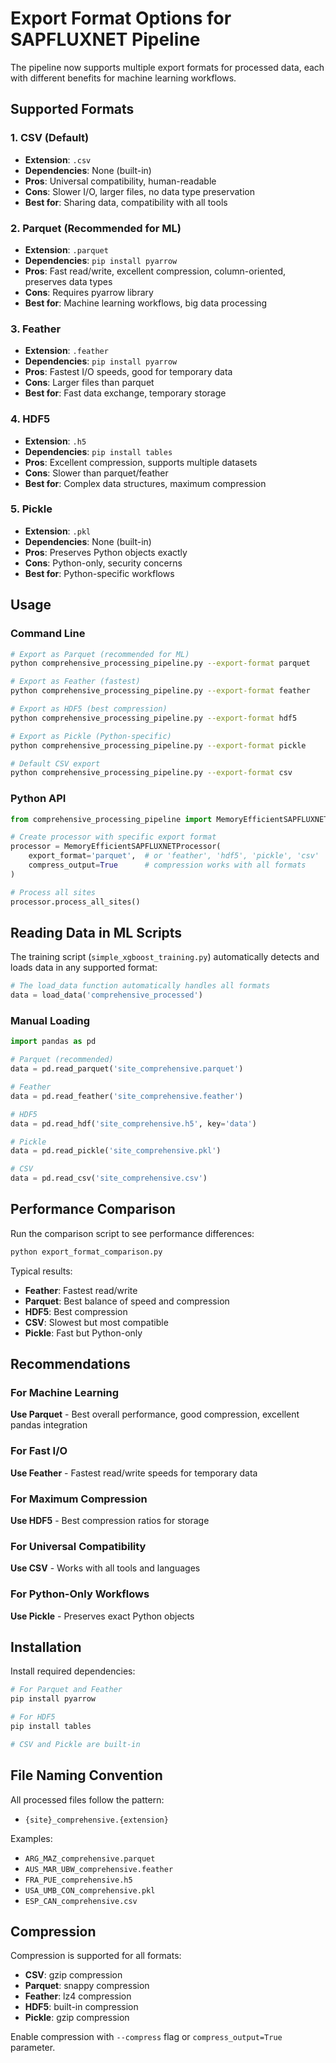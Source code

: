 # Export Format Options for SAPFLUXNET Pipeline

The pipeline now supports multiple export formats for processed data, each with different benefits for machine learning workflows.

## Supported Formats

### 1. CSV (Default)

- **Extension**: `.csv`
- **Dependencies**: None (built-in)
- **Pros**: Universal compatibility, human-readable
- **Cons**: Slower I/O, larger files, no data type preservation
- **Best for**: Sharing data, compatibility with all tools

### 2. Parquet (Recommended for ML)

- **Extension**: `.parquet`
- **Dependencies**: `pip install pyarrow`
- **Pros**: Fast read/write, excellent compression, column-oriented, preserves data types
- **Cons**: Requires pyarrow library
- **Best for**: Machine learning workflows, big data processing

### 3. Feather

- **Extension**: `.feather`
- **Dependencies**: `pip install pyarrow`
- **Pros**: Fastest I/O speeds, good for temporary data
- **Cons**: Larger files than parquet
- **Best for**: Fast data exchange, temporary storage

### 4. HDF5

- **Extension**: `.h5`
- **Dependencies**: `pip install tables`
- **Pros**: Excellent compression, supports multiple datasets
- **Cons**: Slower than parquet/feather
- **Best for**: Complex data structures, maximum compression

### 5. Pickle

- **Extension**: `.pkl`
- **Dependencies**: None (built-in)
- **Pros**: Preserves Python objects exactly
- **Cons**: Python-only, security concerns
- **Best for**: Python-specific workflows

## Usage

### Command Line

```bash
# Export as Parquet (recommended for ML)
python comprehensive_processing_pipeline.py --export-format parquet

# Export as Feather (fastest)
python comprehensive_processing_pipeline.py --export-format feather

# Export as HDF5 (best compression)
python comprehensive_processing_pipeline.py --export-format hdf5

# Export as Pickle (Python-specific)
python comprehensive_processing_pipeline.py --export-format pickle

# Default CSV export
python comprehensive_processing_pipeline.py --export-format csv
```

### Python API

```python
from comprehensive_processing_pipeline import MemoryEfficientSAPFLUXNETProcessor

# Create processor with specific export format
processor = MemoryEfficientSAPFLUXNETProcessor(
    export_format='parquet',  # or 'feather', 'hdf5', 'pickle', 'csv'
    compress_output=True      # compression works with all formats
)

# Process all sites
processor.process_all_sites()
```

## Reading Data in ML Scripts

The training script (`simple_xgboost_training.py`) automatically detects and loads data in any supported format:

```python
# The load_data function automatically handles all formats
data = load_data('comprehensive_processed')
```

### Manual Loading

```python
import pandas as pd

# Parquet (recommended)
data = pd.read_parquet('site_comprehensive.parquet')

# Feather
data = pd.read_feather('site_comprehensive.feather')

# HDF5
data = pd.read_hdf('site_comprehensive.h5', key='data')

# Pickle
data = pd.read_pickle('site_comprehensive.pkl')

# CSV
data = pd.read_csv('site_comprehensive.csv')
```

## Performance Comparison

Run the comparison script to see performance differences:

```bash
python export_format_comparison.py
```

Typical results:

- **Feather**: Fastest read/write
- **Parquet**: Best balance of speed and compression
- **HDF5**: Best compression
- **CSV**: Slowest but most compatible
- **Pickle**: Fast but Python-only

## Recommendations

### For Machine Learning

**Use Parquet** - Best overall performance, good compression, excellent pandas integration

### For Fast I/O

**Use Feather** - Fastest read/write speeds for temporary data

### For Maximum Compression

**Use HDF5** - Best compression ratios for storage

### For Universal Compatibility

**Use CSV** - Works with all tools and languages

### For Python-Only Workflows

**Use Pickle** - Preserves exact Python objects

## Installation

Install required dependencies:

```bash
# For Parquet and Feather
pip install pyarrow

# For HDF5
pip install tables

# CSV and Pickle are built-in
```

## File Naming Convention

All processed files follow the pattern:

- `{site}_comprehensive.{extension}`

Examples:

- `ARG_MAZ_comprehensive.parquet`
- `AUS_MAR_UBW_comprehensive.feather`
- `FRA_PUE_comprehensive.h5`
- `USA_UMB_CON_comprehensive.pkl`
- `ESP_CAN_comprehensive.csv`

## Compression

Compression is supported for all formats:

- **CSV**: gzip compression
- **Parquet**: snappy compression
- **Feather**: lz4 compression
- **HDF5**: built-in compression
- **Pickle**: gzip compression

Enable compression with `--compress` flag or `compress_output=True` parameter.
